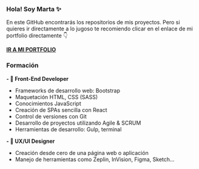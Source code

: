 ### Hola! Soy Marta ✨

En este GitHub encontrarás los repositorios de mis proyectos.
Pero si quieres ir directamente a lo jugoso te recomiendo clicar en el enlace de mi portfolio directamente 👇

[**IR A MI PORTFOLIO**](https://martcacio.github.io/portfolio/#/)



### Formación
**- 🤖 Front-End Developer**
- Frameworks de desarrollo web: Bootstrap
- Maquetación HTML, CSS (SASS)
- Conocimientos JavaScript
- Creación de SPAs sencilla con React
- Control de versiones con Git
- Desarrollo de proyectos utilizando Agile & SCRUM
- Herramientas de desarrollo: Gulp, terminal

**- 🦄 UX/UI Designer**
- Creación desde cero de una página web o aplicación
- Manejo de herramientas como Zeplin, InVision, Figma, Sketch...

